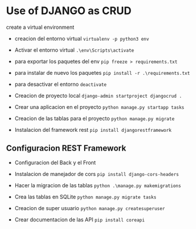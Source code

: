 # Use of DJANGO as CRUD

create a virtual environment

- creacion del entorno virtual `virtualenv -p python3 env`
- Activar el entorno virtual `.\env\Scripts\activate`
- para exportar los paquetes del env `pip freeze > requirements.txt`
- para instalar de nuevo los paquetes `pip install -r .\requirements.txt`
- para desactivar el entorno `deactivate`

- Creacion de proyecto local `django-admin startproject djangocrud .`
- Crear una aplicacion en el proyecto `python manage.py startapp tasks`
- Creacion de las tablas para el proyecto `python manage.py migrate`
- Instalacion del framework rest `pip install djangorestframework`

## Configuracion REST Framework

- Configuracion del Back y el Front
- Instalacion de manejador de cors `pip install django-cors-headers`

- Hacer la migracion de las tablas `python .\manage.py makemigrations`
- Crea las tablas en SQLite `python manage.py migrate tasks`
- Creacion de super usuario `python manage.py createsuperuser`
- Crear documentacion de las API `pip install coreapi`
